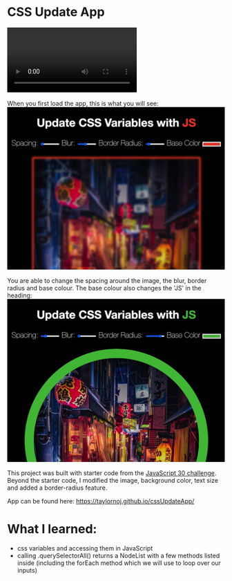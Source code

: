 # CSS Update App
![](cssapp.mov)

When you first load the app, this is what you will see:
![Landing page](https://github.com/taylornoj/cssUpdateApp/blob/master/docs/landing-page.jpg?raw=true)

You are able to change the spacing around the image, the blur, border radius and base colour. The base colour also changes the 'JS' in the heading:
![Edited work on app](https://github.com/taylornoj/cssUpdateApp/blob/master/docs/modified-app.jpg?raw=true)

This project was built with starter code from the [JavaScript 30 challenge](https://github.com/wesbos/JavaScript30).
Beyond the starter code, I modified the image, background color, text size and added a border-radius feature.


App can be found here: https://taylornoj.github.io/cssUpdateApp/

# What I learned:
- css variables and accessing them in JavaScript
- calling .querySelectorAll() returns a NodeList with a few methods listed inside (including the forEach method which we will use to loop over our inputs)
